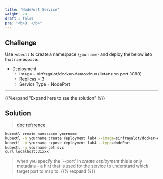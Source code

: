 ```yaml
---
title: "NodePort Service"
weight: 20
draft : false
pre: "<b>B. </b>"
---
```


## Challenge

Use `kubectl` to create a namespace `{yourname}` and deploy the below into that namespace:

- Deployment
  - Image = sirfragalot/docker-demo:dcus (listens on port 8080)
  - Replicas = 3
  - Service Type = NodePort

---
{{%expand "Expand here to see the solution" %}}
## Solution

> [doc reference](https://kubernetes.io/docs/concepts/overview/working-with-objects/namespaces/)

```bash
kubectl create namespace yourname
kubectl -n yourname create deployment lab4 --image=sirfragalot/docker-demo:dcus --replicas=3 --port=8080
kubectl -n yourname expose deployment lab4 --type=NodePort
kubectl -n yourname get svc
curl localhost:31xxx
```

> when you specify the '--port' in *create deployment* this is only metadata - a hint that is used for the service to understand which target port to map to.
{{% /expand %}}
